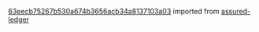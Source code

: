 [63eecb75267b530a674b3656acb34a8137103a03](https://github.com/insolar/assured-ledger/commit/63eecb75267b530a674b3656acb34a8137103a03) imported from [assured-ledger](https://github.com/insolar/assured-ledger)
